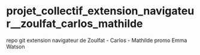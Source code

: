 # projet_collectif_extension_navigateur__zoulfat_carlos_mathilde
repo git extension navigateur de Zoulfat - Carlos - Mathilde promo Emma Watson
